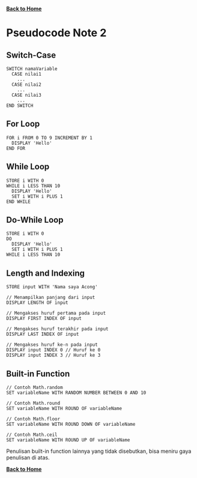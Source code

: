 [**Back to Home**](./../README.md)

# Pseudocode Note 2

## Switch-Case

```
SWITCH namaVariable
  CASE nilai1
    ...
  CASE nilai2
    ...
  CASE nilai3
    ...
END SWITCH
```

## For Loop

```
FOR i FROM 0 TO 9 INCREMENT BY 1
  DISPLAY 'Hello'
END FOR
```

## While Loop

```
STORE i WITH 0
WHILE i LESS THAN 10
  DISPLAY 'Hello'
  SET i WITH i PLUS 1
END WHILE
```

## Do-While Loop

```
STORE i WITH 0
DO
  DISPLAY 'Hello'
  SET i WITH i PLUS 1
WHILE i LESS THAN 10
```

## Length and Indexing

```
STORE input WITH 'Nama saya Acong'

// Menampilkan panjang dari input
DISPLAY LENGTH OF input

// Mengakses huruf pertama pada input
DISPLAY FIRST INDEX OF input

// Mengakses huruf terakhir pada input
DISPLAY LAST INDEX OF input

// Mengakses huruf ke-n pada input
DISPLAY input INDEX 0 // Huruf ke 0
DISPLAY input INDEX 3 // Huruf ke 3
```

## Built-in Function

```
// Contoh Math.random
SET variableName WITH RANDOM NUMBER BETWEEN 0 AND 10

// Contoh Math.round
SET variableName WITH ROUND OF variableName

// Contoh Math.floor
SET variableName WITH ROUND DOWN OF variableName

// Contoh Math.ceil
SET variableName WITH ROUND UP OF variableName
```

Penulisan built-in function lainnya yang tidak disebutkan, bisa meniru gaya penulisan di atas.

[**Back to Home**](./../README.md)
